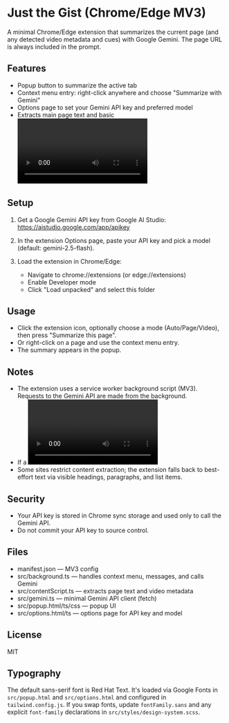 # Just the Gist (Chrome/Edge MV3)

A minimal Chrome/Edge extension that summarizes the current page (and any detected video metadata and cues) with Google Gemini. The page URL is always included in the prompt.

## Features

- Popup button to summarize the active tab
- Context menu entry: right-click anywhere and choose "Summarize with Gemini"
- Options page to set your Gemini API key and preferred model
- Extracts main page text and basic <video> metadata + text tracks (when accessible)

## Setup

1. Get a Google Gemini API key from Google AI Studio: https://aistudio.google.com/app/apikey

2. In the extension Options page, paste your API key and pick a model (default: gemini-2.5-flash).

3. Load the extension in Chrome/Edge:
   - Navigate to chrome://extensions (or edge://extensions)
   - Enable Developer mode
   - Click "Load unpacked" and select this folder

## Usage

- Click the extension icon, optionally choose a mode (Auto/Page/Video), then press "Summarize this page".
- Or right-click on a page and use the context menu entry.
- The summary appears in the popup.

## Notes

- The extension uses a service worker background script (MV3). Requests to the Gemini API are made from the background.
- If a <video> element is present and text tracks are accessible (same-origin), the first ~60 cues are included in the prompt.
- Some sites restrict content extraction; the extension falls back to best-effort text via visible headings, paragraphs, and list items.

## Security

- Your API key is stored in Chrome sync storage and used only to call the Gemini API.
- Do not commit your API key to source control.

## Files

- manifest.json — MV3 config
- src/background.ts — handles context menu, messages, and calls Gemini
- src/contentScript.ts — extracts page text and video metadata
- src/gemini.ts — minimal Gemini API client (fetch)
- src/popup.html/ts/css — popup UI
- src/options.html/ts — options page for API key and model

## License

MIT

## Typography

The default sans-serif font is Red Hat Text. It's loaded via Google Fonts in `src/popup.html` and `src/options.html` and configured in `tailwind.config.js`. If you swap fonts, update `fontFamily.sans` and any explicit `font-family` declarations in `src/styles/design-system.scss`.
